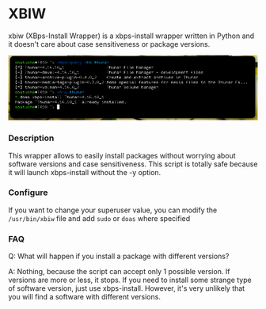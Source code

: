 # XBIW
xbiw (XBps-Install Wrapper) is a xbps-install wrapper written in Python and it doesn't care about case sensitiveness or package versions.

![xbiw](https://raw.githubusercontent.com/Sbatushe/xbi/main/sample.png)

### Description
This wrapper allows to easily install packages without worrying about software versions and case sensitiveness. This script is totally safe because it will launch xbps-install without the -y option.

### Configure
If you want to change your superuser value, you can modify the `/usr/bin/xbiw` file and add `sudo` or `doas` where specified

### FAQ
Q: What will happen if you install a package with different versions?

A: Nothing, because the script can accept only 1 possible version. If versions are more or less, it stops. If you need to install some strange type of software version, just use xbps-install. However, it's very unlikely that you will find a software with different versions.

